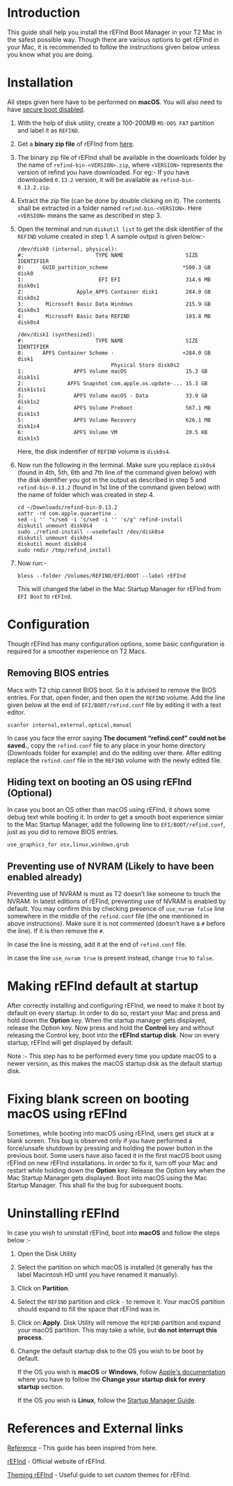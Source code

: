 # Introduction

This guide shall help you install the rEFInd Boot Manager in your T2 Mac in the safest possible way. Though there are various options to get rEFInd in your Mac, it is recommended to follow the instructions given below unless you know what you are doing.

# Installation

All steps given here have to be performed on **macOS**. You will also need to have [secure boot disabled](https://support.apple.com/en-us/HT208198).

1. With the help of disk utility, create a 100-200MB `MS-DOS FAT` partition and label it as `REFIND`.
2. Get a **binary zip file** of rEFInd from [here](https://www.rodsbooks.com/refind/getting.html).
3. The binary zip file of rEFInd shall be available in the downloads folder by the name of `refind-bin-<VERSION>.zip`, where `<VERSION>` represents the version of refind you have downloaded. For eg:- If you have downloaded `0.13.2` version, it will be available as `refind-bin-0.13.2.zip`.
4. Extract the zip file (can be done by double clicking on it). The contents shall be extracted in a folder named `refind-bin-<VERSION>`. Here `<VERSION>` means the same as described in step 3.
5. Open the terminal and run `diskutil list` to get the disk identifier of the `REFIND` volume created in step 1. A sample output is given below:-

   ```plain
   /dev/disk0 (internal, physical):
   #:                       TYPE NAME                    SIZE       IDENTIFIER
   0:      GUID_partition_scheme                        *500.3 GB   disk0
   1:                        EFI ⁨EFI⁩                     314.6 MB   disk0s1
   2:                 Apple_APFS ⁨Container disk1⁩         284.0 GB   disk0s2
   3:       Microsoft Basic Data ⁨Windows⁩                 215.9 GB   disk0s3
   4:       Microsoft Basic Data ⁨REFIND⁩                  103.8 MB   disk0s4

   /dev/disk1 (synthesized):
   #:                       TYPE NAME                    SIZE       IDENTIFIER
   0:      APFS Container Scheme -                      +284.0 GB   disk1
                                 Physical Store disk0s2
   1:                APFS Volume ⁨macOS⁩                   15.3 GB    disk1s1
   2:              APFS Snapshot ⁨com.apple.os.update-...⁩ 15.3 GB    disk1s1s1
   3:                APFS Volume ⁨macOS - Data⁩            33.9 GB    disk1s2
   4:                APFS Volume ⁨Preboot⁩                 567.1 MB   disk1s3
   5:                APFS Volume ⁨Recovery⁩                626.1 MB   disk1s4
   6:                APFS Volume ⁨VM⁩                      20.5 KB    disk1s5
   ```
  
   Here, the disk indentifier of `REFIND` volume is `disk0s4`.
6. Now run the following in the terminal. Make sure you replace `disk0s4` (found in 4th, 5th, 6th and 7th line of the command given below) with the disk identifier you got in the output as described in step 5 and `refind-bin-0.13.2` (found in 1st line of the command given below) with the name of folder which was created in step 4.

   ```plain
   cd ~/Downloads/refind-bin-0.13.2
   xattr -rd com.apple.quarantine .
   sed -i '' "s/sed -i 's/sed -i '' 's/g" refind-install
   diskutil unmount disk0s4
   sudo ./refind-install --usedefault /dev/disk0s4
   diskutil unmount disk0s4
   diskutil mount disk0s4
   sudo rmdir /tmp/refind_install

7. Now run:-
  
   ```plain
   bless --folder /Volumes/REFIND/EFI/BOOT --label rEFInd
   ```
  
   This will changed the label in the Mac Startup Manager for rEFInd from `EFI Boot` to `rEFInd`.
  
# Configuration

Though rEFInd has many configuration options, some basic configuration is required for a smoother experience on T2 Macs.

## Removing BIOS entries

Macs with T2 chip cannot BIOS boot. So it is advised to remove the BIOS entries. For that, open finder, and then open the `REFIND` volume. Add the line given below at the end of `EFI/BOOT/refind.conf` file by editing it with a text editor.

```plain
scanfor internal,external,optical,manual
```

In case you face the error saying **The document “refind.conf” could not be saved.**, copy the `refind.conf` file to any place in your home directory (Downloads folder for example) and do the editing over there. After editing replace the `refind.conf` file in the `REFIND` volume with the newly edited file.

## Hiding text on booting an OS using rEFInd (Optional)

In case you boot an OS other than macOS using rEFInd, it shows some debug text while booting it. In order to get a smooth boot experience simiar to the Mac Startup Manager, add the following line to `EFI/BOOT/refind.conf`, just as you did to remove BIOS entries.

```plain
use_graphics_for osx,linux,windows,grub
```

## Preventing use of NVRAM (Likely to have been enabled already)

Preventing use of NVRAM is must as T2 doesn’t like someone to touch the NVRAM. In latest editions of rEFInd, preventing use of NVRAM is enabled by default. You may confirm this by checking presence of `use_nvram false` line somewhere in the middle of the `refind.conf` file (the one mentioned in above instructions). Make sure it is not commented (doesn’t have a `#` before the line). If it is then remove the `#`.

In case the line is missing, add it at the end of `refind.conf` file.

In case the line `use_nvram true` is present instead, change `true` to `false`.

# Making rEFInd default at startup

After correctly installing and configuring rEFInd, we need to make it boot by default on every startup. In order to do so, restart your Mac and press and hold down the **Option** key. When the startup manager gets displayed, release the Option key. Now press and hold the **Control** key and without releasing the Control key, boot into the **rEFInd startup disk**. Now on every startup, rEFInd will get displayed by default.

Note :- This step has to be performed every time you update macOS to a newer version, as this makes the macOS startup disk as the default startup disk.

# Fixing blank screen on booting macOS using rEFInd

Sometimes, while booting into macOS using rEFInd, users get stuck at a blank screen. This bug is observed only if you have performed a force/unsafe shutdown by pressing and holding the power button in the previous boot. Some users have also faced it in the first macOS boot using rEFInd on new rEFInd installations. In order to fix it, turn off your Mac and restart while holding down the **Option** key. Release the Option key when the Mac Startup Manager gets displayed. Boot into macOS using the Mac Startup Manager. This shall fix the bug for subsequent boots.

# Uninstalling rEFInd

In case you wish to uninstall rEFInd, boot into **macOS** and follow the steps below :-

1. Open the Disk Utility
2. Select the partition on which macOS is installed (it generally has the label Macintosh HD until you have renamed it manually).
3. Click on **Partition**.
4. Select the `REFIND` partition and click `-` to remove it. Your macOS partition should expand to fill the space that rEFInd was in.
5. Click on **Apply**. Disk Utility will remove the `REFIND` partition and expand your macOS partition. This may take a while, but **do not interrupt this process**.
6. Change the default startup disk to the OS you wish to be boot by default.
  
   If the OS you wish is **macOS** or **Windows**, follow [Apple's documentation](https://support.apple.com/en-in/guide/mac-help/mchlp1034/mac) where you have to follow the **Change your startup disk for every startup** section.
  
   If the OS you wish is **Linux**, follow the [Startup Manager Guide](https://wiki.t2linux.org/guides/startup-manager/#setting-linux-startup-disk-as-the-default-startup-disk).
  
# References and External links

[Reference](https://apple.stackexchange.com/questions/402289/refind-installation-wont-boot-due-to-t2-security-despite-t2-security-being-dis) - This guide has been inspired from here.

[rEFInd](https://www.rodsbooks.com/refind/) - Official website of rEFInd.

[Theming rEFInd](https://www.rodsbooks.com/refind/themes.html) - Useful guide to set custom themes for rEFInd.
